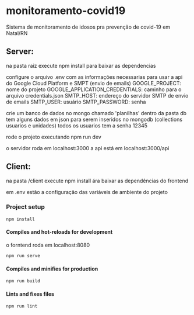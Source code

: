 # monitoramento-covid19
Sistema de monitoramento de idosos pra prevenção de covid-19 em Natal/RN

## Server:
na pasta raiz execute
npm install para baixar as dependencias

configure o arquivo .env com as informações necessarias para usar a api do Google Cloud Platform e SMPT (envio de emails)
GOOGLE_PROJECT: nome do projeto
GOOGLE_APPLICATION_CREDENTIALS: caminho para o arquivo credentials.json
SMTP_HOST: endereço do servidor SMTP de envio de emails
SMTP_USER: usuário
SMTP_PASSWORD: senha

crie um banco de dados no mongo chamado 'planilhas'
dentro da pasta db tem alguns dados em json para serem inseridos no mongodb (collections usuarios e unidades)
todos os usuarios tem a senha 12345

rode o projeto executando 
npm run dev

o servidor roda em localhost:3000
a api está em localhost:3000/api

## Client:
na pasta /client execute
npm install ára baixar as dependências do frontend

em .env estão a configuração das variáveis de ambiente do projeto


### Project setup
```
npm install
```

#### Compiles and hot-reloads for development
o forntend roda em localhost:8080
```
npm run serve
```

#### Compiles and minifies for production
```
npm run build
```

#### Lints and fixes files
```
npm run lint
